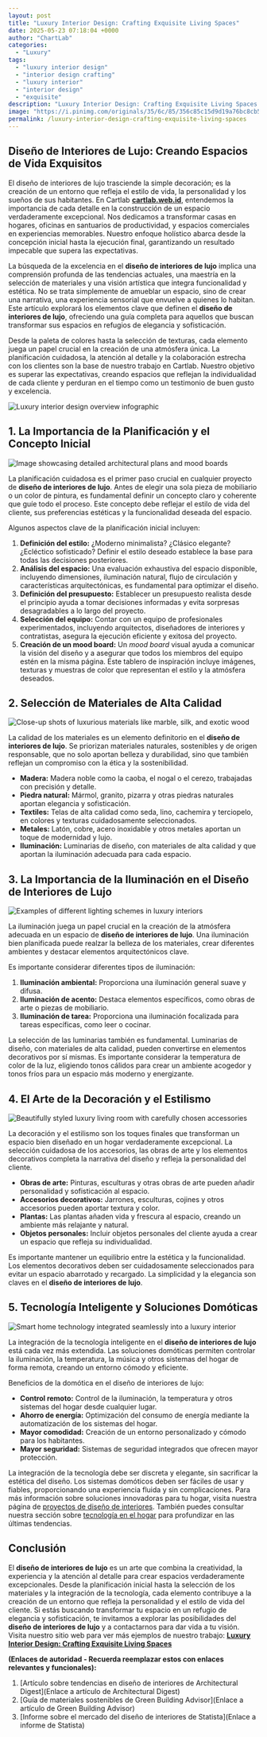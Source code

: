 ```yaml
---
layout: post
title: "Luxury Interior Design: Crafting Exquisite Living Spaces"
date: 2025-05-23 07:18:04 +0000
author: "ChartLab"
categories:
  - "Luxury"
tags:
  - "luxury interior design"
  - "interior design crafting"
  - "luxury interior"
  - "interior design"
  - "exquisite"
description: "Luxury Interior Design: Crafting Exquisite Living Spaces - Complete guide and comprehensive analysis"
image: "https://i.pinimg.com/originals/35/6c/85/356c85c15d9d19a76bc8cb575cd2657e.jpg"
permalink: /luxury-interior-design-crafting-exquisite-living-spaces
---
```


## Diseño de Interiores de Lujo: Creando Espacios de Vida Exquisitos

<!--more-->

El diseño de interiores de lujo trasciende la simple decoración; es la creación de un entorno que refleja el estilo de vida, la personalidad y los sueños de sus habitantes.  En Cartlab [**cartlab.web.id**](https://cartlab.web.id), entendemos la importancia de cada detalle en la construcción de un espacio verdaderamente excepcional.  Nos dedicamos a transformar casas en hogares, oficinas en santuarios de productividad, y espacios comerciales en experiencias memorables.  Nuestro enfoque holístico abarca desde la concepción inicial hasta la ejecución final, garantizando un resultado impecable que supera las expectativas.


La búsqueda de la excelencia en el **diseño de interiores de lujo** implica una comprensión profunda de las tendencias actuales, una maestría en la selección de materiales y una visión artística que integra funcionalidad y estética.  No se trata simplemente de amueblar un espacio, sino de crear una narrativa, una experiencia sensorial que envuelve a quienes lo habitan.  Este artículo explorará los elementos clave que definen el **diseño de interiores de lujo**, ofreciendo una guía completa para aquellos que buscan transformar sus espacios en refugios de elegancia y sofisticación.


Desde la paleta de colores hasta la selección de texturas, cada elemento juega un papel crucial en la creación de una atmósfera única.  La planificación cuidadosa, la atención al detalle y la colaboración estrecha con los clientes son la base de nuestro trabajo en Cartlab.  Nuestro objetivo es superar las expectativas, creando espacios que reflejan la individualidad de cada cliente y perduran en el tiempo como un testimonio de buen gusto y excelencia.


![Luxury interior design overview infographic](https://ml6d0p1oslam.i.optimole.com/w:1080/h:675/q:mauto/rt:fill/g:ce/f:avif/https://chiedesign.in/wp-content/uploads/2022/09/Luxury-Furniture-3.jpg)


## 1. La Importancia de la Planificación y el Concepto Inicial

![ Image showcasing detailed architectural plans and mood boards](https://i.pinimg.com/736x/38/86/8d/38868dceba0895f3c510f9d6c10ea65d.jpg)

La planificación cuidadosa es el primer paso crucial en cualquier proyecto de **diseño de interiores de lujo**.  Antes de elegir una sola pieza de mobiliario o un color de pintura, es fundamental definir un concepto claro y coherente que guíe todo el proceso.  Este concepto debe reflejar el estilo de vida del cliente, sus preferencias estéticas y la funcionalidad deseada del espacio.

Algunos aspectos clave de la planificación inicial incluyen:

1. **Definición del estilo:**  ¿Moderno minimalista? ¿Clásico elegante? ¿Ecléctico sofisticado?  Definir el estilo deseado establece la base para todas las decisiones posteriores.
2. **Análisis del espacio:**  Una evaluación exhaustiva del espacio disponible, incluyendo dimensiones, iluminación natural, flujo de circulación y características arquitectónicas, es fundamental para optimizar el diseño.
3. **Definición del presupuesto:**  Establecer un presupuesto realista desde el principio ayuda a tomar decisiones informadas y evita sorpresas desagradables a lo largo del proyecto.
4. **Selección del equipo:**  Contar con un equipo de profesionales experimentados, incluyendo arquitectos, diseñadores de interiores y contratistas, asegura la ejecución eficiente y exitosa del proyecto.
5. **Creación de un mood board:** Un *mood board* visual ayuda a comunicar la visión del diseño y a asegurar que todos los miembros del equipo estén en la misma página.  Este tablero de inspiración incluye imágenes, texturas y muestras de color que representan el estilo y la atmósfera deseados.


## 2. Selección de Materiales de Alta Calidad

![Close-up shots of luxurious materials like marble, silk, and exotic wood](https://renopedia.sg/wp-content/uploads/2022/11/Luxurious-With-Marble-and-Wood-Interior-Style-1.png)

La calidad de los materiales es un elemento definitorio en el **diseño de interiores de lujo**.  Se priorizan materiales naturales, sostenibles y de origen responsable, que no solo aportan belleza y durabilidad, sino que también reflejan un compromiso con la ética y la sostenibilidad.

* **Madera:**  Madera noble como la caoba, el nogal o el cerezo, trabajadas con precisión y detalle.
* **Piedra natural:**  Mármol, granito, pizarra y otras piedras naturales aportan elegancia y sofisticación.
* **Textiles:**  Telas de alta calidad como seda, lino, cachemira y terciopelo, en colores y texturas cuidadosamente seleccionados.
* **Metales:**  Latón, cobre, acero inoxidable y otros metales aportan un toque de modernidad y lujo.
* **Iluminación:**  Luminarias de diseño, con materiales de alta calidad y que aportan la iluminación adecuada para cada espacio.


## 3. La Importancia de la Iluminación en el Diseño de Interiores de Lujo

![Examples of different lighting schemes in luxury interiors](https://sukaridesign.com.au/wp-content/uploads/2024/05/Image2.jpg)

La iluminación juega un papel crucial en la creación de la atmósfera adecuada en un espacio de **diseño de interiores de lujo**.  Una iluminación bien planificada puede realzar la belleza de los materiales, crear diferentes ambientes y destacar elementos arquitectónicos clave.

Es importante considerar diferentes tipos de iluminación:

1. **Iluminación ambiental:**  Proporciona una iluminación general suave y difusa.
2. **Iluminación de acento:**  Destaca elementos específicos, como obras de arte o piezas de mobiliario.
3. **Iluminación de tarea:**  Proporciona una iluminación focalizada para tareas específicas, como leer o cocinar.


La selección de las luminarias también es fundamental.  Luminarias de diseño, con materiales de alta calidad, pueden convertirse en elementos decorativos por sí mismas.  Es importante considerar la temperatura de color de la luz, eligiendo tonos cálidos para crear un ambiente acogedor y tonos fríos para un espacio más moderno y energizante.


## 4. El Arte de la Decoración y el Estilismo

![ Beautifully styled luxury living room with carefully chosen accessories](https://i.pinimg.com/originals/35/6c/85/356c85c15d9d19a76bc8cb575cd2657e.jpg)

La decoración y el estilismo son los toques finales que transforman un espacio bien diseñado en un hogar verdaderamente excepcional.  La selección cuidadosa de los accesorios, las obras de arte y los elementos decorativos completa la narrativa del diseño y refleja la personalidad del cliente.

* **Obras de arte:**  Pinturas, esculturas y otras obras de arte pueden añadir personalidad y sofisticación al espacio.
* **Accesorios decorativos:**  Jarrones, esculturas, cojines y otros accesorios pueden aportar textura y color.
* **Plantas:**  Las plantas añaden vida y frescura al espacio, creando un ambiente más relajante y natural.
* **Objetos personales:**  Incluir objetos personales del cliente ayuda a crear un espacio que refleja su individualidad.


Es importante mantener un equilibrio entre la estética y la funcionalidad.  Los elementos decorativos deben ser cuidadosamente seleccionados para evitar un espacio abarrotado y recargado.  La simplicidad y la elegancia son claves en el **diseño de interiores de lujo**.


## 5. Tecnología Inteligente y Soluciones Domóticas

![Smart home technology integrated seamlessly into a luxury interior](https://www.lifestylefun.net/wp-content/uploads/2023/08/Smart-Homes-Smart-Interiors-Integrating-Technology-Seamlessly-Into-Designe-2.jpg)

La integración de la tecnología inteligente en el **diseño de interiores de lujo** está cada vez más extendida.  Las soluciones domóticas permiten controlar la iluminación, la temperatura, la música y otros sistemas del hogar de forma remota, creando un entorno cómodo y eficiente.

Beneficios de la domótica en el diseño de interiores de lujo:

* **Control remoto:**  Control de la iluminación, la temperatura y otros sistemas del hogar desde cualquier lugar.
* **Ahorro de energía:**  Optimización del consumo de energía mediante la automatización de los sistemas del hogar.
* **Mayor comodidad:**  Creación de un entorno personalizado y cómodo para los habitantes.
* **Mayor seguridad:**  Sistemas de seguridad integrados que ofrecen mayor protección.


La integración de la tecnología debe ser discreta y elegante, sin sacrificar la estética del diseño.  Los sistemas domóticos deben ser fáciles de usar y fiables, proporcionando una experiencia fluida y sin complicaciones.  Para más información sobre soluciones innovadoras para tu hogar, visita nuestra página de [proyectos de diseño de interiores](cartlab.web.id/proyectos-diseno-interiores).  También puedes consultar nuestra sección sobre [tecnología en el hogar](cartlab.web.id/tecnologia-hogar) para profundizar en las últimas tendencias.


## Conclusión

El **diseño de interiores de lujo** es un arte que combina la creatividad, la experiencia y la atención al detalle para crear espacios verdaderamente excepcionales.  Desde la planificación inicial hasta la selección de los materiales y la integración de la tecnología, cada elemento contribuye a la creación de un entorno que refleja la personalidad y el estilo de vida del cliente.  Si estás buscando transformar tu espacio en un refugio de elegancia y sofisticación, te invitamos a explorar las posibilidades del **diseño de interiores de lujo** y a contactarnos para dar vida a tu visión.  Visita nuestro sitio web para ver más ejemplos de nuestro trabajo: [**Luxury Interior Design: Crafting Exquisite Living Spaces**](cartlab.web.id/luxury-interior-design-crafting-exquisite-living-spaces)


**(Enlaces de autoridad -  Recuerda reemplazar estos con enlaces relevantes y funcionales):**

1.  [Artículo sobre tendencias en diseño de interiores de Architectural Digest](Enlace a artículo de Architectural Digest)
2.  [Guía de materiales sostenibles de Green Building Advisor](Enlace a artículo de Green Building Advisor)
3.  [Informe sobre el mercado del diseño de interiores de Statista](Enlace a informe de Statista)



